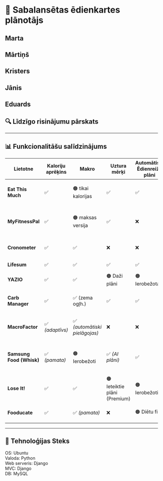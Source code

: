 # 🥗 Sabalansētas ēdienkartes plānotājs
## Marta
## Mārtiņš
## Kristers
## Jānis
## Eduards
## 🔍 Līdzīgo risinājumu pārskats

---

## 📊 Funkcionalitāšu salīdzinājums

| Lietotne | Kaloriju aprēķins |  Makro | Uztura mērķi | Automātiski Ēdienreižu plāni | Gaume / Alerģijas | Iepirkumu saraksts | Cena/budžets | Receptes datubāze | Platformas | Piezīmes |
|-----------|-------------------|--------------|------------|-----------|-----------------------------|--------------------|---------------|------------------|-------------|-----------|
| **Eat This Much** | ✅ | 🟠 tikai kalorijas | ✅ | ✅ | 🟠 tikai dieta | 🟠 maksas versijā | 🟠 maksas versijā | ✅ | iOS / Android / Web | Spēcīga automatizācija, budžeta ievade |
| **MyFitnessPal** | ✅ |  🟠 maksas versija | ✅ | ❌ | ❌ | ✅ | ❌ | ✅ | iOS / Android / Web | Milzīga datubāze, personalizācija aug Premium līmenī |
| **Cronometer** | ✅ | ✅ | ❌ | ❌ | ❌ | ❌ | ✅ (mikroelementi) | iOS / Android / Web | Precīza mikroelementu uzskaite |
| **Lifesum** | ✅ | ✅ | ✅ | ✅ | ✅ | ❌ | ✅ | iOS / Android | Daudz diētu un recepšu |
| **YAZIO** | ✅ | ✅ | 🟠 Daži plāni | 🟠 Ierobežota | 🟠 Ierobežota | ❌ | ✅ | iOS / Android | Koncentrējas uz badošanos |
| **Carb Manager** | ✅ | ✅ (zema ogļh.) | ✅ | ✅ | ✅ | ❌ | ✅ | iOS / Android / Web | Keto fokuss, pilni ēdienreižu plāni |
| **MacroFactor** | ✅ *(adaptīvs)* | ✅ *(automātiski pielāgojas)* | ❌ | ❌ | ❌ | ❌ | ✅ | iOS / Android | Automātiski pielāgo kaloriju un makro mērķus |
| **Samsung Food (Whisk)** | ✅ *(pamata)* | 🟠 Ierobežoti | ✅ *(AI plāni)* | ✅ | ✅ | 🟠 Nav precīzu cenu, tikai veikalu saites | ✅ | iOS / Android / Web | AI plānošana un virtuves pārvaldība |
| **Lose It!** | ✅ | ✅ | 🟠 Ieteiktie plāni (Premium) | 🟠 Ierobežoti | ❌ | ❌ | ✅ | iOS / Android / Web | Liela lietotāju bāze |
| **Fooducate** | ✅ | ✅ *(pamata)* | ❌ | 🟠 Diētu filtri | ❌ | ❌ | 🟠 Kopienas receptes | iOS / Android / Web | Uzsvars uz produktu kvalitāti |


---


## 🧩 Tehnoloģijas Steks
OS: Ubuntu  
Valoda: Python  
Web serveris: Django  
MVC: Django  
DB: MySQL  
